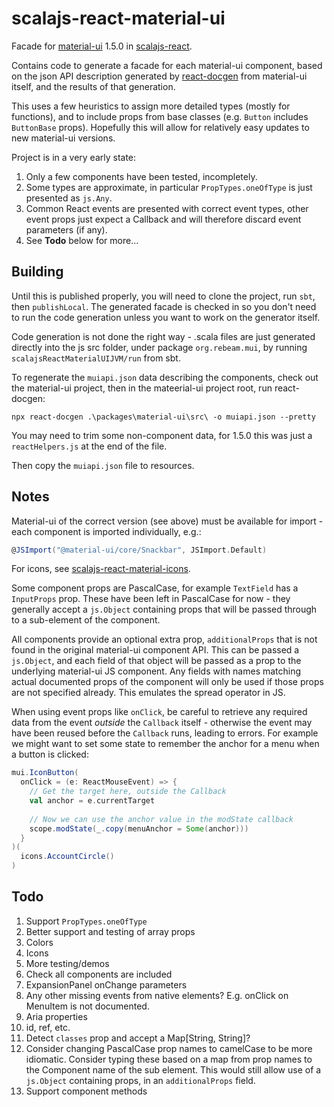 # scalajs-react-material-ui

Facade for [material-ui](https://material-ui.com/) 1.5.0 in [scalajs-react](https://github.com/japgolly/scalajs-react).

Contains code to generate a facade for each material-ui component, based on the json API description generated by [react-docgen](https://github.com/reactjs/react-docgen) from material-ui itself, and the results of that generation.

This uses a few heuristics to assign more detailed types (mostly for functions), and to include props from base classes (e.g. `Button` includes `ButtonBase` props). Hopefully this will allow for relatively easy updates to new material-ui versions.

Project is in a very early state:

1. Only a few components have been tested, incompletely.
2. Some types are approximate, in particular `PropTypes.oneOfType` is just presented as `js.Any`.
3. Common React events are presented with correct event types, other event props just expect a Callback and will therefore discard event parameters (if any).
4. See **Todo** below for more...

## Building

Until this is published properly, you will need to clone the project, run `sbt`, then `publishLocal`. The generated facade is checked in so you don't need to run the code generation unless you want to work on the generator itself.

Code generation is not done the right way - .scala files are just generated directly into the js src folder, under package `org.rebeam.mui`, by running `scalajsReactMaterialUIJVM/run` from sbt.

To regenerate the `muiapi.json` data describing the components, check out the material-ui project, then in the mateerial-ui project root, run react-docgen:

```
npx react-docgen .\packages\material-ui\src\ -o muiapi.json --pretty
```

You may need to trim some non-component data, for 1.5.0 this was just a `reactHelpers.js` at the end of the file.

Then copy the `muiapi.json` file to resources. 

## Notes

Material-ui of the correct version (see above) must be available for import - each component is imported individually, e.g.:
```scala
@JSImport("@material-ui/core/Snackbar", JSImport.Default)
```

For icons, see [scalajs-react-material-icons](https://github.com/trepidacious/scalajs-react-material-icons).

Some component props are PascalCase, for example `TextField` has a `InputProps` prop. These have been left in PascalCase for now - they generally accept a `js.Object` containing props that will be passed through to a sub-element of the component.

All components provide an optional extra prop, `additionalProps` that is not found in the original material-ui component API. This can be passed a `js.Object`, and each field of that object will be passed as a prop to the underlying material-ui JS component. Any fields with names matching actual documented props of the component will only be used if those props are not specified already. This emulates the spread operator in JS.

When using event props like `onClick`, be careful to retrieve any required data from the event _outside_ the `Callback` itself - otherwise the event may have been reused before the `Callback` runs, leading to errors. For example we might want to set some state to remember the anchor for a menu when a button is clicked:

```scala
mui.IconButton(
  onClick = (e: ReactMouseEvent) => {
    // Get the target here, outside the Callback
    val anchor = e.currentTarget
    
    // Now we can use the anchor value in the modState callback
    scope.modState(_.copy(menuAnchor = Some(anchor)))
  }
)(
  icons.AccountCircle()
)
```

## Todo

1. Support `PropTypes.oneOfType`
2. Better support and testing of array props
3. Colors
4. Icons
5. More testing/demos
6. Check all components are included
7. ExpansionPanel onChange parameters
8. Any other missing events from native elements? E.g. onClick on MenuItem is not documented.
9. Aria properties
10. id, ref, etc.
11. Detect `classes` prop and accept a Map[String, String]?
12. Consider changing PascalCase prop names to camelCase to be more idiomatic. Consider typing these based on a map from prop names to the Component name of the sub element. This would still allow use of a `js.Object` containing props, in an `additionalProps` field.
13. Support component methods
